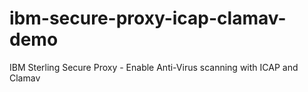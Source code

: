 # ibm-secure-proxy-icap-clamav-demo
IBM Sterling Secure Proxy - Enable Anti-Virus scanning with ICAP and Clamav
